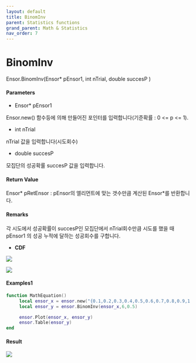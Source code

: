 ```yaml
---
layout: default
title: BinomInv
parent: Statistics functions
grand_parent: Math & Statistics
nav_order: 7
---
```


# BinomInv

Ensor.BinomInv\(Ensor\* pEnsor1, int nTrial, double succesP \)

#### Parameters

* Ensor\* pEnsor1

Ensor.new\(\) 함수등에 의해 만들어진 포인터를 입력합니다\(기준확률 : 0 &lt;= p &lt;= 1\).

* int nTrial

nTrial 값을 입력합니다\(시도회수\)

* double succesP

모집단의 성공확률 succesP 값을 입력합니다.

#### Return Value

Ensor\* pRetEnsor : pEnsor의 엘리먼트에 맞는 갯수만큼 계산된 Ensor\*를 반환합니다.

#### Remarks

각 시도에서 성공확률이 succesP인 모집단에서 nTrial회수만큼 시도를 했을 때 pEnsor1 의 성공 누적에 달하는 성공회수를 구합니다.

* **CDF**

![](/StatisticsAPI/BinomFunc3.png)

![](/StatisticsAPI/BinomCdfGraph.png)

#### Examples1

```lua
function MathEquation()
     local ensor_x = ensor.new("{0.1,0.2,0.3,0.4,0.5,0.6,0.7,0.8,0.9,1.0}")
     local ensor_y = ensor.BinomInv(ensor_x,6,0.5)

     ensor.Plot(ensor_x, ensor_y)
     ensor.Table(ensor_y)
end
```

#### Result

![](/StatisticsAPI/BinomInvResultTable.png)

